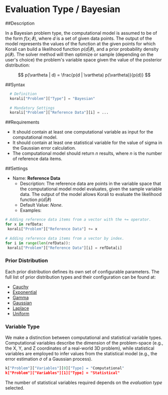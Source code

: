 # Evaluation Type / Bayesian

##Description

In a Bayesian problem type, the computational model is assumed to be of the form $f(x;\vartheta)$, where $d$ is a set of given data points. The output of the model represents the values of the function at the given points for which Korali can build a likelihood function $p(d|\vartheta)$, and a prior probability density $p(\vartheta)$. The solver method will then optimize or sample (depending on the user's choice) the problem's variable space given the value of the posterior distribution:

 $$ p(\vartheta | d) = \frac{p(d | \vartheta) p(\vartheta)}{p(d)} $$

##Syntax
```python
  # Definition
  korali["Problem"]["Type"] = "Bayesian"
  
  # Mandatory Settings
  korali["Problem"]["Reference Data"][i] = ...
```

##Requirements

+ It should contain at least one computational variable as input for the computational model.
+ It should contain at least one statistical variable for the value of sigma in the Gaussian error calculation.
+ The computational model should return *n* results, where *n* is the number of reference data items.

##Settings

+ Name: **Reference Data**
     - Description: The reference data are points in the variable space that the computational model model evaluates, given the sample variable data. The output of the model allows Korali to evaluate the likelihood function $p(d|\vartheta)$
	 - Default Value: *None*.
	 - Examples:

```python
# Adding reference data items from a vector with the += operator.
for x in refData:
 korali["Problem"]["Reference Data"] += x
 
# Adding reference data items from a vector by index.
for i in range(len(refData)):
 korali["Problem"]["Reference Data"][i] = refData[i]
```

### Prior Distribution
Each prior distribution defines its own set of configurable parameters. The full list of prior distribution types and their configuration can be found at:

- [Cauchy](/usage/distributions/cauchy)
- [Exponential](/usage/distributions/exponential)
- [Gamma](/usage/distributions/gamma)
- [Gaussian](/usage/distributions/gaussian)
- [Laplace](/usage/distributions/laplace)
- [Uniform](/usage/distributions/uniform)

### Variable Type
	
We make a distinction between computational and statistical variable types. Computational variables describe the dimension of the problem-space (e.g., the X, Y, and Z coordinates of a real-world 3D problem), while statistical variables are employed to infer values from the statistical model (e.g., the error estimation $\sigma$ of a Gaussian process).

```python
k["Problem"]["Variables"][0]["Type] = "Computational"
k["Problem"]["Variables"][1]["Type] = "Statistical"
```

The number of statistical variables required depends on the *evaluation type* selected.